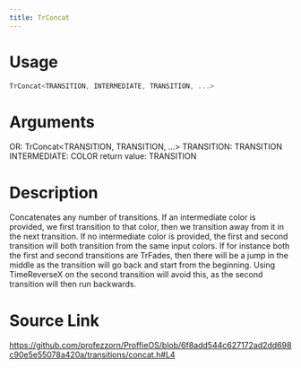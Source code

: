 ```yaml
---
title: TrConcat
---
```


# Usage
```cpp
TrConcat<TRANSITION, INTERMEDIATE, TRANSITION, ...>
```

# Arguments
OR:  TrConcat<TRANSITION, TRANSITION, ...>
TRANSITION: TRANSITION
INTERMEDIATE: COLOR
return value: TRANSITION

# Description
Concatenates any number of transitions.
If an intermediate color is provided, we first transition to that color, then
we transition away from it in the next transition.
If no intermediate color is provided, the first and second transition will both
transition from the same input colors. If for instance both the first and second
transitions are TrFades, then there will be a jump in the middle as the transition
will go back and start from the beginning. Using TimeReverseX on the second transition
will avoid this, as the second transition will then run backwards.

# Source Link
https://github.com/profezzorn/ProffieOS/blob/6f8add544c627172ad2dd698c90e5e55078a420a/transitions/concat.h#L4

